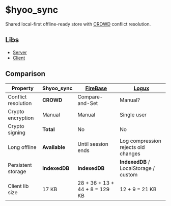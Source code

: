 # $hyoo_sync

Shared local-first offline-ready store with [CROWD](https://github.com/hyoo-ru/crowd.hyoo.ru) conflict resolution.

## Libs

- [Server](https://github.com/hyoo-ru/sync.hyoo.ru/tree/master/server)
- [Client](https://github.com/hyoo-ru/sync.hyoo.ru/tree/master/client)

## Comparison

| Property            | **$hyoo_sync** | [FireBase](https://firebase.google.com/) | [Logux](https://logux.io/)
|---------------------|----------------|--------------------|---------------------------
| Conflict resolution | **CROWD**      | Compare-and-Set    | Manual?
| Crypto encryption   | Manual         | Manual             | Single user
| Crypto signing      | **Total**      | No                 | No
| Long offline        | **Available**  | Until session ends | Log compression rejects old changes
| Persistent storage  | **IndexedDB**  | **IndexedDB**      | **IndexedDB** / LocalStorage / custom
| Client lib size     | 17 KB          | 28 + 36 + 13 + 44 + 8 = 129 KB | 12 + 9 = 21 KB
